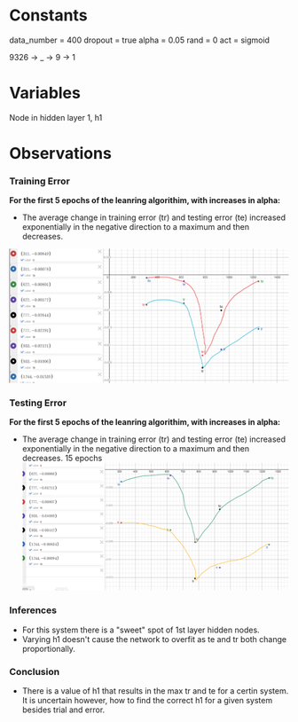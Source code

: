 # Constants
data_number = 400
dropout = true
alpha = 0.05
rand = 0
act = sigmoid

9326 -> _ -> 9 -> 1

# Variables
Node in hidden layer 1, h1

# Observations
### Training Error
**For the first 5 epochs of the leanring algorithim, with increases in alpha:**
- The average change in training error (tr) and testing error (te) increased exponentially in the negative direction to a maximum and then decreases.

![alt text](image-4.png)

### Testing Error
**For the first 5 epochs of the leanring algorithim, with increases in alpha:**
- The average change in training error (tr) and testing error (te) increased exponentially in the negative direction to a maximum and then decreases.
15 epochs
![alt text](image-3.png)

### Inferences
- For this system there is a "sweet" spot of 1st layer hidden nodes.
- Varying h1 doesn't cause the network to overfit as te and tr both change proportionally.

### Conclusion
- There is a value of h1 that results in the max tr and te for a certin system. It is uncertain however, how to find the correct h1 for a given system besides trial and error.